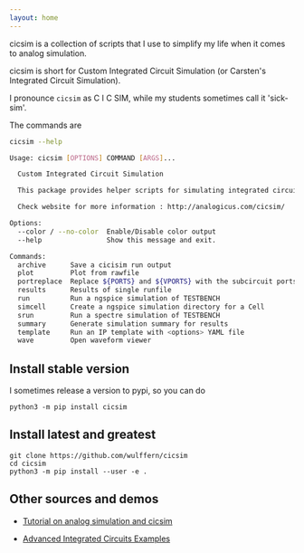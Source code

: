 ```yaml
---
layout: home
---
```


cicsim is a collection of scripts that I use to simplify my life when it comes
to
analog simulation.

cicsim is short for Custom Integrated Circuit Simulation (or Carsten's
Integrated Circuit Simulation). 

I pronounce `cicsim` as C I C SIM, while my students sometimes call it 'sick-sim'.

The commands are 

```bash
cicsim --help
```

```bash
Usage: cicsim [OPTIONS] COMMAND [ARGS]...

  Custom Integrated Circuit Simulation

  This package provides helper scripts for simulating integrated circuits

  Check website for more information : http://analogicus.com/cicsim/

Options:
  --color / --no-color  Enable/Disable color output
  --help                Show this message and exit.

Commands:
  archive      Save a cicisim run output
  plot         Plot from rawfile
  portreplace  Replace ${PORTS} and ${VPORTS} with the subcircuit ports...
  results      Results of single runfile
  run          Run a ngspice simulation of TESTBENCH
  simcell      Create a ngspice simulation directory for a Cell
  srun         Run a spectre simulation of TESTBENCH
  summary      Generate simulation summary for results
  template     Run an IP template with <options> YAML file
  wave         Open waveform viewer

```



## Install stable version 

I sometimes release a version to pypi, so you can do 

```
python3 -m pip install cicsim
```

## Install latest and greatest 

```
git clone https://github.com/wulffern/cicsim
cd cicsim
python3 -m pip install --user -e .
```


## Other sources and demos 

- [Tutorial on analog simulation and
cicsim](https://analogicus.com/rply_ex0_sky130nm/tutorial)

- [Advanced Integrated Circuits Examples](https://analogicus.com/aicex/started/)
